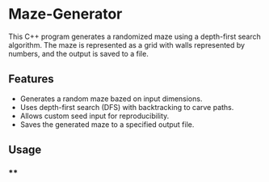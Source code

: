 # Maze-Generator
This C++ program generates a randomized maze using a depth-first search algorithm. The maze is represented as a grid with walls represented by numbers, and the output is saved to a file.

## Features
- Generates a random maze bazed on input dimensions.
- Uses depth-first search (DFS) with backtracking to carve paths.
- Allows custom seed input for reproducibility.
- Saves the generated maze to a specified output file.

## Usage

### **
